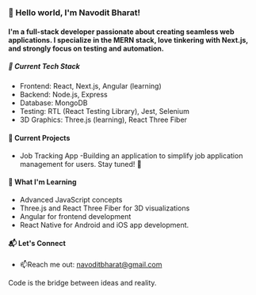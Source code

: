 
### 👋 Hello world, I'm Navodit Bharat!
  #### I'm a full-stack developer passionate about creating seamless web applications. I specialize in the MERN stack, love tinkering with Next.js, and strongly focus on testing and automation.

##### 🚀 Current Tech Stack
- Frontend: React, Next.js, Angular (learning)
- Backend: Node.js, Express
- Database: MongoDB
- Testing: RTL (React Testing Library), Jest, Selenium
- 3D Graphics: Three.js (learning), React Three Fiber

  
#### 🔭 Current Projects
- Job Tracking App -Building an application to simplify job application management for users. Stay tuned! 👀

#### 🌱 What I'm Learning
* Advanced JavaScript concepts
* Three.js and React Three Fiber for 3D visualizations
* Angular for frontend development
* React Native for Android and iOS app development.

#### 📬 Let's Connect
- 📫Reach me out: navoditbharat@gmail.com


Code is the bridge between ideas and reality.

